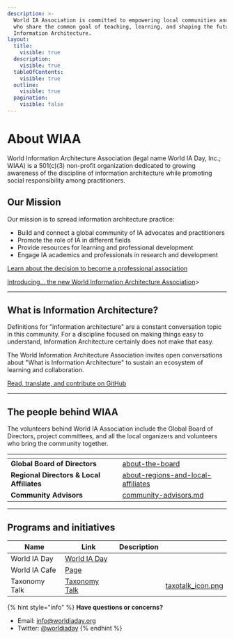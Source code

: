 ```yaml
---
description: >-
  World IA Association is committed to empowering local communities and leaders
  who share the common goal of teaching, learning, and shaping the future of
  Information Architecture.
layout:
  title:
    visible: true
  description:
    visible: true
  tableOfContents:
    visible: true
  outline:
    visible: true
  pagination:
    visible: false
---
```


# About WIAA

World Information Architecture Association (legal name World IA Day, Inc.; WIAA) is a 501(c)(3) non-profit organization dedicated to growing awareness of the discipline of information architecture while promoting social responsibility among practitioners.

## Our Mission

Our mission is to spread information architecture practice:

* Build and connect a global community of IA advocates and practitioners
* Promote the role of IA in different fields
* Provide resources for learning and professional development
* Engage IA academics and professionals in research and development

[Learn about the decision to become a professional association](https://medium.com/worldiaday/introducing-the-new-world-information-architecture-association-200cb2a15442)

[Introducing… the new World Information Architecture Association](https://app.gitbook.com/s/KacqjAfb3ZZkQgPqSl4j/news/introducing...-the-new-world-information-architecture-association "mention")>

***

## What is Information Architecture?

Definitions for "information architecture" are a constant conversation topic in this community. For a discipline focused on making things easy to understand, Information Architecture certainly does not make that easy.

The World Information Architecture Association invites open conversations about "What is Information Architecture" to sustain an ecosystem of learning and collaboration.

[Read, translate, and contribute on GitHub](https://github.com/worldiaday/definition)

***

## The people behind WIAA

The volunteers behind World IA Association include the Global Board of Directors, project committees, and all the local organizers and volunteers who bring the community together.

<table><thead><tr><th></th><th data-type="content-ref"></th></tr></thead><tbody><tr><td><strong>Global Board of Directors</strong></td><td><a href="about-the-board/">about-the-board</a></td></tr><tr><td><strong>Regional Directors &#x26; Local Affiliates</strong></td><td><a href="about-regions-and-local-affiliates/">about-regions-and-local-affiliates</a></td></tr><tr><td><strong>Community Advisors</strong></td><td><a href="community-advisors.md">community-advisors.md</a></td></tr></tbody></table>

***

## Programs and initiatives

<table data-column-title-hidden data-view="cards"><thead><tr><th>Name</th><th data-hidden data-card-target data-type="content-ref">Link</th><th data-hidden>Description</th><th data-hidden data-card-cover data-type="files"></th></tr></thead><tbody><tr><td>World IA Day</td><td><a href="https://app.gitbook.com/o/-LrFMS-mbB77MtL2MomZ/s/ZspU6VDj8WSM6Wc9CFta/">World IA Day</a></td><td></td><td></td></tr><tr><td>World IA Cafe</td><td><a href="https://app.gitbook.com/s/fvUOB5XGIEhQdeGXRIAD/">Page</a></td><td></td><td></td></tr><tr><td>Taxonomy Talk</td><td><a href="https://app.gitbook.com/s/ocKFKWJqcZdWQqFUHnut/">Taxonomy Talk</a></td><td></td><td><a href=".gitbook/assets/taxotalk_icon.png">taxotalk_icon.png</a></td></tr></tbody></table>

{% hint style="info" %}
**Have questions or concerns?**

* Email: [info@worldiaday.org](mailto:info@worldiaday.org)
* Twitter: [@worldiaday](https://twitter.com/WorldIADay)
{% endhint %}
